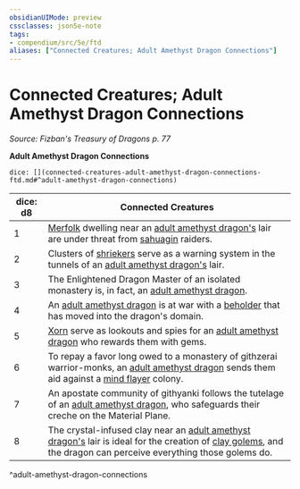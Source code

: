 ```yaml
---
obsidianUIMode: preview
cssclasses: json5e-note
tags:
- compendium/src/5e/ftd
aliases: ["Connected Creatures; Adult Amethyst Dragon Connections"]
---
```

# Connected Creatures; Adult Amethyst Dragon Connections
*Source: Fizban's Treasury of Dragons p. 77* 

**Adult Amethyst Dragon Connections**

`dice: [](connected-creatures-adult-amethyst-dragon-connections-ftd.md#^adult-amethyst-dragon-connections)`

| dice: d8 | Connected Creatures |
|----------|---------------------|
| 1 | [Merfolk](/2-Mechanics/CLI/bestiary/humanoid/merfolk.md) dwelling near an [adult amethyst dragon's](/2-Mechanics/CLI/bestiary/dragon/adult-amethyst-dragon-ftd.md) lair are under threat from [sahuagin](/2-Mechanics/CLI/bestiary/humanoid/sahuagin.md) raiders. |
| 2 | Clusters of [shriekers](/2-Mechanics/CLI/bestiary/plant/shrieker.md) serve as a warning system in the tunnels of an [adult amethyst dragon's](/2-Mechanics/CLI/bestiary/dragon/adult-amethyst-dragon-ftd.md) lair. |
| 3 | The Enlightened Dragon Master of an isolated monastery is, in fact, an [adult amethyst dragon](/2-Mechanics/CLI/bestiary/dragon/adult-amethyst-dragon-ftd.md). |
| 4 | An [adult amethyst dragon](/2-Mechanics/CLI/bestiary/dragon/adult-amethyst-dragon-ftd.md) is at war with a [beholder](/2-Mechanics/CLI/bestiary/aberration/beholder.md) that has moved into the dragon's domain. |
| 5 | [Xorn](/2-Mechanics/CLI/bestiary/elemental/xorn.md) serve as lookouts and spies for an [adult amethyst dragon](/2-Mechanics/CLI/bestiary/dragon/adult-amethyst-dragon-ftd.md) who rewards them with gems. |
| 6 | To repay a favor long owed to a monastery of githzerai warrior-monks, an [adult amethyst dragon](/2-Mechanics/CLI/bestiary/dragon/adult-amethyst-dragon-ftd.md) sends them aid against a [mind flayer](/2-Mechanics/CLI/bestiary/aberration/mind-flayer.md) colony. |
| 7 | An apostate community of githyanki follows the tutelage of an [adult amethyst dragon](/2-Mechanics/CLI/bestiary/dragon/adult-amethyst-dragon-ftd.md), who safeguards their creche on the Material Plane. |
| 8 | The crystal-infused clay near an [adult amethyst dragon's](/2-Mechanics/CLI/bestiary/dragon/adult-amethyst-dragon-ftd.md) lair is ideal for the creation of [clay golems](/2-Mechanics/CLI/bestiary/construct/clay-golem.md), and the dragon can perceive everything those golems do. |
^adult-amethyst-dragon-connections